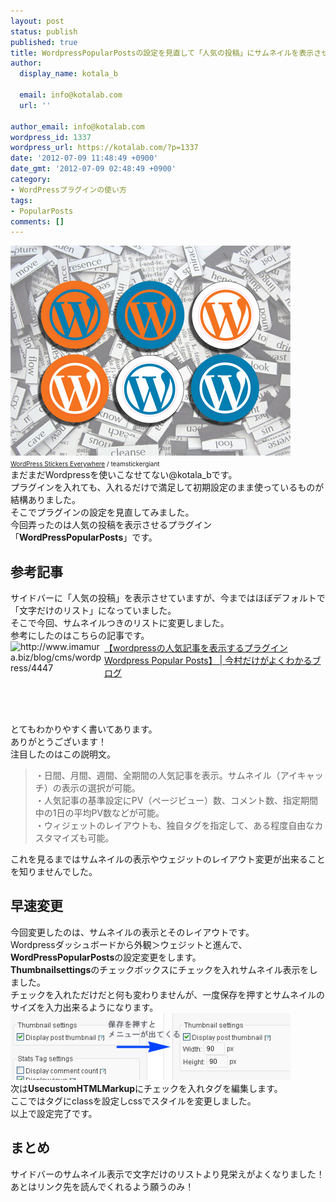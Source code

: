 ```yaml
---
layout: post
status: publish
published: true
title: WordpressPopularPostsの設定を見直して「人気の投稿」にサムネイルを表示させてみた！
author:
  display_name: kotala_b

  email: info@kotalab.com
  url: ''

author_email: info@kotalab.com
wordpress_id: 1337
wordpress_url: https://kotalab.com/?p=1337
date: '2012-07-09 11:48:49 +0900'
date_gmt: '2012-07-09 02:48:49 +0900'
category:
- WordPressプラグインの使い方
tags:
- PopularPosts
comments: []
---
```

<p><a href="/wp-content/uploads/link_120708.jpg" target="_blank"><img src="/wp-content/uploads/link_120708.jpg" alt="" title="link_120708" width="448" height="336" class="alignnone size-full wp-image-1330" /></a><br />
<span style="font-size:10px;"><a href="https://www.flickr.com/photos/stickergiant/3769771267/" target="_blank">WordPress Stickers Everywhere</a> / teamstickergiant</span><br />
まだまだWordpressを使いこなせてない@kotala_bです。<br />
プラグインを入れても、入れるだけで満足して初期設定のまま使っているものが結構ありました。<br />
そこでプラグインの設定を見直してみました。<br />
今回弄ったのは人気の投稿を表示させるプラグイン「<strong>WordPressPopularPosts</strong>」です。<br />
</p>
<!--more-->
<h2>参考記事</h2>
<p>サイドバーに「人気の投稿」を表示させていますが、今まではほぼデフォルトで「文字だけのリスト」になっていました。<br />
そこで今回、サムネイルつきのリストに変更しました。<br />
参考にしたのはこちらの記事です。<br />
<a href="http://www.imamura.biz/blog/cms/wordpress/4447" target="_blank"><img title="【wordpressの人気記事を表示するプラグイン Wordpress Popular Posts】 | 今村だけがよくわかるブログ" src="https://capture.heartrails.com/150x130?http://www.imamura.biz/blog/cms/wordpress/4447" alt="http://www.imamura.biz/blog/cms/wordpress/4447" width="150" height="130" align="left" /></a><a href="http://www.imamura.biz/blog/cms/wordpress/4447" title="【wordpressの人気記事を表示するプラグイン Wordpress Popular Posts】 | 今村だけがよくわかるブログ" target="_blank">【wordpressの人気記事を表示するプラグイン Wordpress Popular Posts】 | 今村だけがよくわかるブログ</a><br style="clear:both;" />とてもわかりやすく書いてあります。<br />
ありがとうございます！<br />
注目したのはこの説明文。</p>
<blockquote><p>・日間、月間、週間、全期間の人気記事を表示。サムネイル（アイキャッチ）の表示の選択が可能。<br />
・人気記事の基準設定にPV（ページビュー）数、コメント数、指定期間中の1日の平均PV数などが可能。<br />
・ウィジェットのレイアウトも、独自タグを指定して、ある程度自由なカスタマイズも可能。</p></blockquote>
<p>これを見るまではサムネイルの表示やウェジットのレイアウト変更が出来ることを知りませんでした。</p>
<h2>早速変更</h2>
<p>今回変更したのは、サムネイルの表示とそのレイアウトです。<br />
Wordpressダッシュボードから外観＞ウェジットと進んで、<strong>WordPressPopularPosts</strong>の設定変更をします。<br />
<strong>Thumbnailsettings</strong>のチェックボックスにチェックを入れサムネイル表示をしました。<br />
チェックを入れただけだと何も変わりませんが、一度保存を押すとサムネイルのサイズを入力出来るようになります。<br />
<a href="/wp-content/uploads/PopularPosts_120709_01.jpg"><img src="/wp-content/uploads/PopularPosts_120709_01.jpg" alt="" title="PopularPosts_120709_01" width="448" height="107" class="alignnone size-full wp-image-1341" /></a><br />
次は<strong>UsecustomHTMLMarkup</strong>にチェックを入れタグを編集します。<br />
ここではタグにclassを設定しcssでスタイルを変更しました。<br />
以上で設定完了です。</p>
<h2>まとめ</h2>
<p>サイドバーのサムネイル表示で文字だけのリストより見栄えがよくなりました！<br />
あとはリンク先を読んでくれるよう願うのみ！</p>
